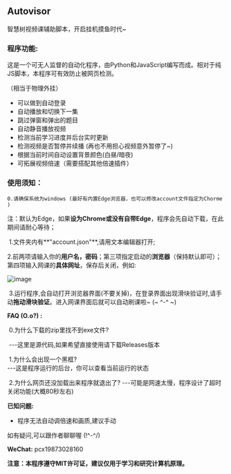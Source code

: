 ## Autovisor

智慧树视频课辅助脚本，开启挂机摸鱼时代~

### **程序功能:**

​	这是一个可无人监督的自动化程序，由Python和JavaScript编写而成。相对于纯JS脚本，本程序可有效防止被网页检测。

 （相当于物理外挂）

- 可以做到自动登录
- 自动播放和切换下一集
- 跳过弹窗和弹出的题目
- 自动静音播放视频
- 检测当前学习进度并后台实时更新
- 检测视频是否暂停并续播 (再也不用担心视频意外暂停了~)
- 根据当前时间自动设置背景颜色(白昼/暗夜)
- 可拓展视频倍速（需要搭配其他倍速插件）

### 使用须知：
  	0.请确保系统为windows (最好有内置Edge浏览器，也可以修改account文件指定为Chorme )

​		注：默认为Edge，如果**设为Chrome或没有自带Edge**，程序会先自动下载，在此期间请耐心等待；

​	 1.文件夹内有**"account.json"**,请用文本编辑器打开;

​	 2.前两项请输入你的**用户名，密码**；第三项指定启动的**浏览器**（保持默认即可）；第四项输入网课的**具体网址**，保存后关闭，例如:

![image](https://github.com/CXRunfree/Autovisor/assets/79365257/4e367835-3aaf-4d7b-8231-721695d17f83)


​	 3.运行程序,会自动打开浏览器界面(不要关掉)，在登录界面出现滑块验证时,
​	  请手动**拖动滑块验证**。进入网课界面后就可以自动刷课啦~ (~ ^-^ ~)

**FAQ (O.o?) :** 

​	0.为什么下载的zip里找不到exe文件?

​			  ---这里是源代码,如果希望直接使用请下载Releases版本

​	1.为什么会出现一个黑框?  
​			   ---这是程序运行的后台，你可以查看当前运行的状态

​     2.为什么网页还没加载出来程序就退出了? 
​				---可能是网速太慢，程序设计了超时关闭功能(大概80秒左右)

**已知问题:**

- 程序无法自动调倍速和画质,建议手动

  

如有疑问,可以跟作者聊聊喔 (!^-^/)

**WeChat:** pcx19873028160

**注意：本程序遵守MIT许可证，建议仅用于学习和研究计算机原理。**

